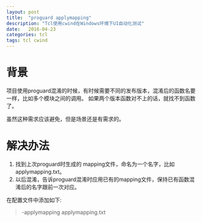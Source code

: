 ```yaml
---
layout: post
title:  "proguard applymapping"
description: "Tcl使用cwind在Windows环境下UI自动化测试"
date:   2016-04-23
categories: tcl
tags: tcl cwind
---
```



# 背景 #

项目使用proguard混淆的时候，有时候需要不同的发布版本，混淆后的函数名要一样，比如多个模块之间的调用。
如果两个版本函数对不上的话，就找不到函数了。

虽然这种需求应该避免，但是场景还是有需求的。

# 解决办法 #

1. 找到上次proguard时生成的 mapping文件，命名为一个名字，比如 applymapping.txt。
2. 以后混淆，告诉proguard混淆时应用已有的mapping文件，保持已有函数混淆后的名字跟前一次对应。

在配置文件中添加如下:
> -applymapping applymapping.txt